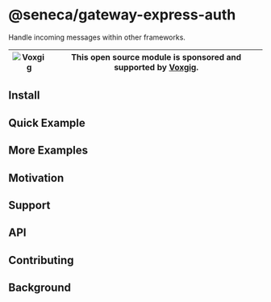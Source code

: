# @seneca/gateway-express-auth
Handle incoming messages within other frameworks.

| ![Voxgig](https://www.voxgig.com/res/img/vgt01r.png) | This open source module is sponsored and supported by [Voxgig](https://www.voxgig.com). |
| ---------------------------------------------------- | --------------------------------------------------------------------------------------- |

## Install

## Quick Example

## More Examples

## Motivation

## Support

## API

## Contributing

## Background
